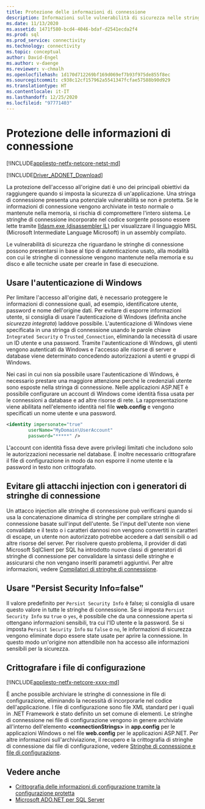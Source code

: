 ```yaml
---
title: Protezione delle informazioni di connessione
description: Informazioni sulle vulnerabilità di sicurezza nelle stringhe di connessione, che possono verificarsi a seconda di come le stringhe vengono costruite e rese persistenti e al tipo di autenticazione.
ms.date: 11/13/2020
ms.assetid: 1471f580-bcd4-4046-bdaf-d2541ecda2f4
ms.prod: sql
ms.prod_service: connectivity
ms.technology: connectivity
ms.topic: conceptual
author: David-Engel
ms.author: v-daenge
ms.reviewer: v-chmalh
ms.openlocfilehash: 1d170d712269bf169d069ef7b93f975de855f8ec
ms.sourcegitcommit: c938c12cf157962a5541347fcfae57588b90d929
ms.translationtype: HT
ms.contentlocale: it-IT
ms.lasthandoff: 12/25/2020
ms.locfileid: "97771403"
---
```

# <a name="protecting-connection-information"></a>Protezione delle informazioni di connessione

[!INCLUDE[appliesto-netfx-netcore-netst-md](../../includes/appliesto-netfx-netcore-netst-md.md)]

[!INCLUDE[Driver_ADONET_Download](../../includes/driver_adonet_download.md)]

La protezione dell'accesso all'origine dati è uno dei principali obiettivi da raggiungere quando si imposta la sicurezza di un'applicazione. Una stringa di connessione presenta una potenziale vulnerabilità se non è protetta. Se le informazioni di connessione vengono archiviate in testo normale o mantenute nella memoria, si rischia di compromettere l'intero sistema. Le stringhe di connessione incorporate nel codice sorgente possono essere lette tramite [Ildasm.exe (disassembler IL)](/dotnet/framework/tools/ildasm-exe-il-disassembler) per visualizzare il linguaggio MISL (Microsoft Intermediate Language Microsoft) in un assembly compilato.

Le vulnerabilità di sicurezza che riguardano le stringhe di connessione possono presentarsi in base al tipo di autenticazione usato, alla modalità con cui le stringhe di connessione vengono mantenute nella memoria e su disco e alle tecniche usate per crearle in fase di esecuzione.

## <a name="use-windows-authentication"></a>Usare l'autenticazione di Windows

Per limitare l'accesso all'origine dati, è necessario proteggere le informazioni di connessione quali, ad esempio, identificatore utente, password e nome dell'origine dati. Per evitare di esporre informazioni utente, si consiglia di usare l'autenticazione di Windows (definita anche *sicurezza integrata*) laddove possibile. L'autenticazione di Windows viene specificata in una stringa di connessione usando le parole chiave `Integrated Security` o `Trusted_Connection`, eliminando la necessità di usare un ID utente e una password. Tramite l'autenticazione di Windows, gli utenti vengono autenticati da Windows e l'accesso alle risorse di server e database viene determinato concedendo autorizzazioni a utenti e gruppi di Windows.

Nei casi in cui non sia possibile usare l'autenticazione di Windows, è necessario prestare una maggiore attenzione perché le credenziali utente sono esposte nella stringa di connessione. Nelle applicazioni ASP.NET è possibile configurare un account di Windows come identità fissa usata per le connessioni a database e ad altre risorse di rete. La rappresentazione viene abilitata nell'elemento identità nel file **web.config** e vengono specificati un nome utente e una password.

```xml  
<identity impersonate="true"
        userName="MyDomain\UserAccount"
        password="*****" />  
```  

L'account con identità fissa deve avere privilegi limitati che includono solo le autorizzazioni necessarie nel database. È inoltre necessario crittografare il file di configurazione in modo da non esporre il nome utente e la password in testo non crittografato.

## <a name="avoid-injection-attacks-with-connection-string-builders"></a>Evitare gli attacchi injection con i generatori di stringhe di connessione

Un attacco injection alle stringhe di connessione può verificarsi quando si usa la concatenazione dinamica di stringhe per compilare stringhe di connessione basate sull'input dell'utente. Se l'input dell'utente non viene convalidato e il testo o i caratteri dannosi non vengono convertiti in caratteri di escape, un utente non autorizzato potrebbe accedere a dati sensibili o ad altre risorse del server. Per risolvere questo problema, il provider di dati Microsoft SqlClient per SQL ha introdotto nuove classi di generatori di stringhe di connessione per convalidare la sintassi delle stringhe e assicurarsi che non vengano inseriti parametri aggiuntivi. Per altre informazioni, vedere [Compilatori di stringhe di connessione](connection-string-builders.md).

## <a name="use-persist-security-infofalse"></a>Usare "Persist Security Info=false"

Il valore predefinito per `Persist Security Info` è false; si consiglia di usare questo valore in tutte le stringhe di connessione. Se si imposta `Persist Security Info` su `true` o `yes`, è possibile che da una connessione aperta si ottengano informazioni sensibili, tra cui l'ID utente e la password. Se si imposta `Persist Security Info` su `false` o `no`, le informazioni di sicurezza vengono eliminate dopo essere state usate per aprire la connessione. In questo modo un'origine non attendibile non ha accesso alle informazioni sensibili per la sicurezza.

## <a name="encrypt-configuration-files"></a>Crittografare i file di configurazione

[!INCLUDE[appliesto-netfx-netcore-xxxx-md](../../includes/appliesto-netfx-netcore-xxxx-md.md)]

È anche possibile archiviare le stringhe di connessione in file di configurazione, eliminando la necessità di incorporarle nel codice dell'applicazione. I file di configurazione sono file XML standard per i quali in .NET Framework è stato definito un set comune di elementi. Le stringhe di connessione nei file di configurazione vengono in genere archiviate all'interno dell'elemento **\<connectionStrings>** in **app.config** per le applicazioni Windows o nel file **web.config** per le applicazioni ASP.NET. Per altre informazioni sull'archiviazione, il recupero e la crittografia di stringhe di connessione dai file di configurazione, vedere [Stringhe di connessione e file di configurazione](connection-strings-and-configuration-files.md).

## <a name="see-also"></a>Vedere anche

- [Crittografia delle informazioni di configurazione tramite la configurazione protetta](/previous-versions/aspnet/53tyfkaw(v=vs.100))
- [Microsoft ADO.NET per SQL Server](microsoft-ado-net-sql-server.md)

